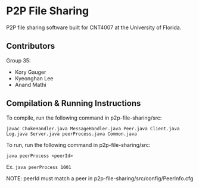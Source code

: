 # P2P File Sharing

P2P file sharing software built for CNT4007 at the University of Florida.

## Contributors
Group 35:
- Kory Gauger
- Kyeonghan Lee
- Anand Mathi

## Compilation & Running Instructions
To compile, run the following command in p2p-file-sharing/src:

`javac ChokeHandler.java MessageHandler.java Peer.java Client.java Log.java Server.java peerProcess.java Common.java`

To run, run the following command in p2p-file-sharing/src:

`java peerProcess <peerId>`

Ex. `java peerProcess 1001`

NOTE: peerId must match a peer in p2p-file-sharing/src/config/PeerInfo.cfg
